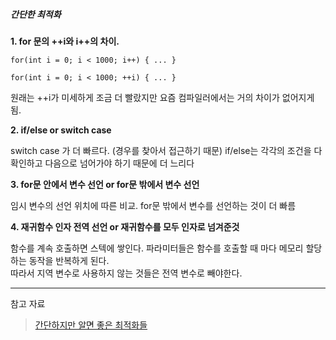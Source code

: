 ##### 간단한 최적화


**1. for 문의 ++i와 i++의 차이.**
```
for(int i = 0; i < 1000; i++) { ... } 

for(int i = 0; i < 1000; ++i) { ... }
```
원래는 ++i가 미세하게 조금 더 빨랐지만
요즘 컴파일러에서는 거의 차이가 없어지게 됨.


**2. if/else or switch case**

switch case 가 더 빠르다. (경우를 찾아서 접근하기 때문)
if/else는 각각의 조건을 다 확인하고 다음으로 넘어가야 하기 때문에 더 느리다


**3. for문 안에서 변수 선언 or for문 밖에서 변수 선언**

임시 변수의 선언 위치에 따른 비교.
for문 밖에서 변수를 선언하는 것이 더 빠름


**4. 재귀함수 인자 전역 선언 or 재귀함수를 모두 인자로 넘겨준것**

함수를 계속 호출하면 스텍에 쌓인다. 파라미터들은 함수를 호출할 때 마다 메모리 할당하는 동작을 반복하게 된다.   
따라서 지역 변수로 사용하지 않는 것들은 전역 변수로 빼야한다.

---
참고 자료
>[간단하지만 알면 좋은 최적화들](https://github.com/gyoogle/tech-interview-for-developer/blob/master/Algorithm/%EA%B0%84%EB%8B%A8%ED%95%98%EC%A7%80%EB%A7%8C%20%EC%95%8C%EB%A9%B4%20%EC%A2%8B%EC%9D%80%20%EC%B5%9C%EC%A0%81%ED%99%94%EB%93%A4.md)
